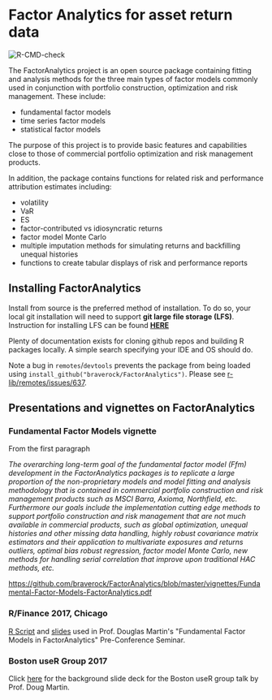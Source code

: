 
# Factor Analytics for asset return data

![R-CMD-check](https://github.com/braverock/FactorAnalytics/actions/workflows/r-cmd-check.yml/badge.svg)


The FactorAnalytics project is an open source package containing fitting and analysis methods for the three main types of factor models commonly used in conjunction with portfolio construction, optimization and risk management. These include:
- fundamental factor models
- time series factor models
- statistical factor models

The purpose of this project is to provide basic features and capabilities close to those of commercial portfolio optimization and risk management products.

In addition, the package contains functions for related risk and performance attribution estimates including:
- volatility
- VaR
- ES
- factor-contributed vs idiosyncratic returns
- factor model Monte Carlo
- multiple imputation methods for simulating returns and backfilling unequal histories
- functions to create tabular displays of risk and performance reports

## Installing FactorAnalytics

Install from source is the preferred method of installation. To do so, your local git installation will need to support **git large file storage (LFS)**. Instruction for installing LFS can be found **[HERE](https://docs.github.com/en/github/managing-large-files/versioning-large-files/installing-git-large-file-storage)**

Plenty of documentation exists for cloning github repos and building R packages locally. A simple search specifying your IDE and OS should do.

Note a bug in `remotes`/`devtools` prevents the package from being loaded using `install_github("braverock/FactorAnalytics")`. Please see [r-lib/remotes/issues/637](https://github.com/r-lib/remotes/issues/637).


## Presentations and vignettes on FactorAnalytics

### Fundamental Factor Models vignette

From the first paragraph

_The overarching long-term goal of the fundamental factor model (Ffm) development in the FactorAnalytics packages is to replicate a large proportion of the non-proprietary models and model fitting and analysis methodology that is contained in commercial portfolio construction and risk management products such as MSCI Barra, Axioma, Northfield, etc. Furthermore our goals include the implementation cutting edge methods to support portfolio construction and risk management that are not much available in commercial products, such as global optimization, unequal histories and other missing data handling, highly robust covariance matrix estimators and their application to multivariate exposures and returns outliers, optimal bias robust regression, factor model Monte Carlo, new methods for handling serial correlation that improve upon traditional HAC methods, etc._

https://github.com/braverock/FactorAnalytics/blob/master/vignettes/Fundamental-Factor-Models-FactorAnalytics.pdf


### R/Finance 2017, Chicago

[R Script](https://www.dropbox.com/s/jv809g196iyqo0k/FFM%20Talk%20Rcode%20R-finance2017.R?dl=0) and [slides](https://www.dropbox.com/s/gh4y8a6e9bcxwnv/ffmTalk%20RinFinance%202017.pdf?dl=0) used in Prof. Douglas Martin's "Fundamental Factor Models in FactorAnalytics" Pre-Conference Seminar.

### Boston useR Group 2017
 
Click [here](https://www.dropbox.com/s/ibisg1y3yutej4m/cfrm%20fundamental%20facmods.pdf?dl=0) for the background slide deck for the Boston useR group talk by Prof. Doug Martin.


